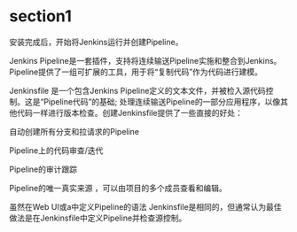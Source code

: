 # section1

安装完成后，开始将Jenkins运行并创建Pipeline。



Jenkins Pipeline是一套插件，支持将连续输送Pipeline实施和整合到Jenkins。Pipeline提供了一组可扩展的工具，用于将“复制代码”作为代码进行建模。



Jenkinsfile 是一个包含Jenkins Pipeline定义的文本文件，并被检入源代码控制。这是“Pipeline代码”的基础; 处理连续输送Pipeline的一部分应用程序，以像其他代码一样进行版本检查。创建Jenkinsfile提供了一些直接的好处：



自动创建所有分支和拉请求的Pipeline

Pipeline上的代码审查/迭代

Pipeline的审计跟踪

Pipeline的唯一真实来源 ，可以由项目的多个成员查看和编辑。

虽然在Web UI或a中定义Pipeline的语法 Jenkinsfile是相同的，但通常认为最佳做法是在Jenkinsfile中定义Pipeline并检查源控制。

